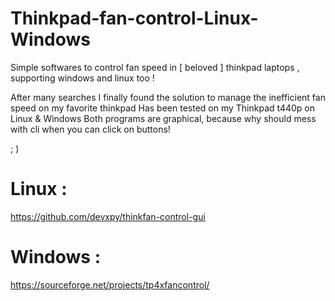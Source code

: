 # Thinkpad-fan-control-Linux-Windows
Simple softwares to control fan speed in [ beloved ] thinkpad laptops , supporting windows and linux too !

After many searches I finally found the solution to manage the inefficient fan speed on my favorite thinkpad
Has been tested on my Thinkpad t440p on Linux & Windows
Both programs are graphical, because why should mess with cli when you can click on buttons!

; )



# Linux :
https://github.com/devxpy/thinkfan-control-gui

# Windows : 
https://sourceforge.net/projects/tp4xfancontrol/
